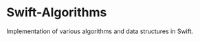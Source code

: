 Swift-Algorithms
================

Implementation of various algorithms and data structures in Swift.

